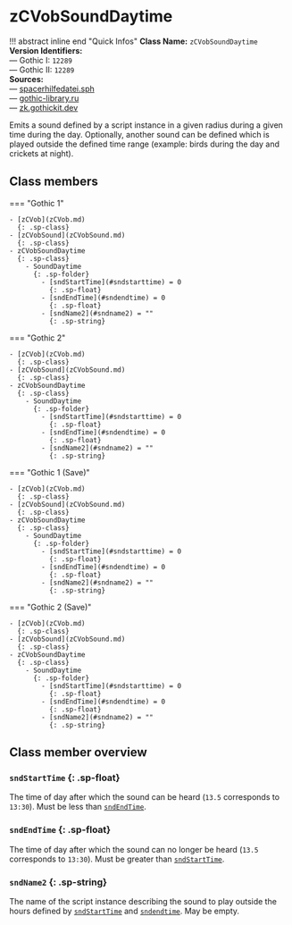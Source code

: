 # zCVobSoundDaytime

!!! abstract inline end "Quick Infos"
    **Class Name:** `zCVobSoundDaytime`<br/>
    **Version Identifiers:**<br />
    — Gothic I: `12289`<br/>
    — Gothic II: `12289`<br/>
    **Sources:**<br/>
    — [spacerhilfedatei.sph](https://wiki.worldofgothic.de/doku.php?id=spacer:hilfedatei)<br/>
    — [gothic-library.ru](http://www.gothic-library.ru/publ/class_zcvobsounddaytime/1-1-0-702)<br/>
    — [zk.gothickit.dev](https://zk.gothickit.dev/engine/objects/zCVobSoundDaytime/)

Emits a sound defined by a script instance in a given radius during a given time during the day. Optionally, another
sound can be defined which is played outside the defined time range (example: birds during the day and crickets at night). 

## Class members

=== "Gothic 1"

    - [zCVob](zCVob.md)
      {: .sp-class}
    - [zCVobSound](zCVobSound.md)
      {: .sp-class}
    - zCVobSoundDaytime
      {: .sp-class}
        - SoundDaytime
          {: .sp-folder}
            - [sndStartTime](#sndstarttime) = 0
              {: .sp-float}
            - [sndEndTime](#sndendtime) = 0
              {: .sp-float}
            - [sndName2](#sndname2) = ""
              {: .sp-string}

=== "Gothic 2"

    - [zCVob](zCVob.md)
      {: .sp-class}
    - [zCVobSound](zCVobSound.md)
      {: .sp-class}
    - zCVobSoundDaytime
      {: .sp-class}
        - SoundDaytime
          {: .sp-folder}
            - [sndStartTime](#sndstarttime) = 0
              {: .sp-float}
            - [sndEndTime](#sndendtime) = 0
              {: .sp-float}
            - [sndName2](#sndname2) = ""
              {: .sp-string}

=== "Gothic 1 (Save)"

    - [zCVob](zCVob.md)
      {: .sp-class}
    - [zCVobSound](zCVobSound.md)
      {: .sp-class}
    - zCVobSoundDaytime
      {: .sp-class}
        - SoundDaytime
          {: .sp-folder}
            - [sndStartTime](#sndstarttime) = 0
              {: .sp-float}
            - [sndEndTime](#sndendtime) = 0
              {: .sp-float}
            - [sndName2](#sndname2) = ""
              {: .sp-string}

=== "Gothic 2 (Save)"

    - [zCVob](zCVob.md)
      {: .sp-class}
    - [zCVobSound](zCVobSound.md)
      {: .sp-class}
    - zCVobSoundDaytime
      {: .sp-class}
        - SoundDaytime
          {: .sp-folder}
            - [sndStartTime](#sndstarttime) = 0
              {: .sp-float}
            - [sndEndTime](#sndendtime) = 0
              {: .sp-float}
            - [sndName2](#sndname2) = ""
              {: .sp-string}

## Class member overview

### `sndStartTime` {: .sp-float}

The time of day after which the sound can be heard (`13.5` corresponds to `13:30`). Must be less
than [`sndEndTime`](#sndendtime).

### `sndEndTime` {: .sp-float}

The time of day after which the sound can no longer be heard (`13.5` corresponds to `13:30`). Must be greater than
[`sndStartTime`](#sndstarttime).

### `sndName2` {: .sp-string}

The name of the script instance describing the sound to play outside the hours defined by
[`sndStartTime`](#sndstarttime) and [`sndendtime`](#sndendtime). May be empty.
